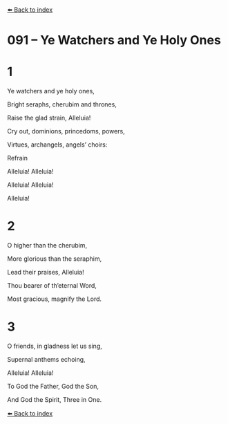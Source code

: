 [⬅️ Back to index](../README.md)

# 091 – Ye Watchers and Ye Holy Ones





# 1

Ye watchers and ye holy ones,

Bright seraphs, cherubim and thrones,

Raise the glad strain, Alleluia!

Cry out, dominions, princedoms, powers,

Virtues, archangels, angels’ choirs:



Refrain

Alleluia! Alleluia!

Alleluia! Alleluia!

Alleluia!



# 2

O higher than the cherubim,

More glorious than the seraphim,

Lead their praises, Alleluia!

Thou bearer of th’eternal Word,

Most gracious, magnify the Lord.



# 3

O friends, in gladness let us sing,

Supernal anthems echoing,

Alleluia! Alleluia!

To God the Father, God the Son,

And God the Spirit, Three in One.

[⬅️ Back to index](../README.md)
